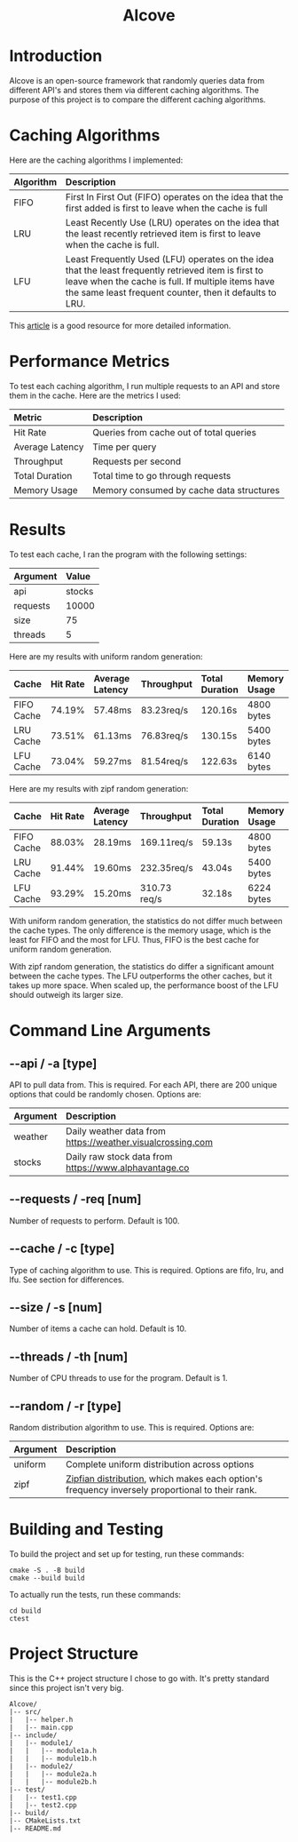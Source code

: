 <h1 style="text-align: center;">Alcove</h1>

# Introduction
Alcove is an open-source framework that randomly queries data from different API's and stores them via different caching algorithms. The purpose of this project is to compare the different caching algorithms.

# Caching Algorithms
Here are the caching algorithms I implemented:

| Algorithm | Description                                                                                                                                                                                                          |
|:----------|:---------------------------------------------------------------------------------------------------------------------------------------------------------------------------------------------------------------------|
| FIFO      | First In First Out (FIFO) operates on the idea that the first added is first to leave when the cache is full                                                                                                         |
| LRU       | Least Recently Use (LRU) operates on the idea that the least recently retrieved item is first to leave when the cache is full.                                                                                       |
| LFU       | Least Frequently Used (LFU) operates on the idea that the least frequently retrieved item is first to leave when the cache is full. If multiple items have the same least frequent counter, then it defaults to LRU. |

This [article](https://algocademy.com/blog/cache-algorithms-fifo-vs-lru-vs-lfu-a-comprehensive-guide/) is a good resource for more detailed information.

# Performance Metrics
To test each caching algorithm, I run multiple requests to an API and store them in the cache. Here are the metrics I used:

| Metric          | Description                              |
|:----------------|:-----------------------------------------|
| Hit Rate        | Queries from cache out of total queries  |
| Average Latency | Time per query                           |
| Throughput      | Requests per second                      |
| Total Duration  | Total time to go through requests        |
| Memory Usage    | Memory consumed by cache data structures |

# Results
To test each cache, I ran the program with the following settings:

| Argument | Value  |
|:---------|:-------|
| api      | stocks |
| requests | 10000  |
| size     | 75     |
| threads  | 5      |

Here are my results with uniform random generation:

| Cache      | Hit Rate | Average Latency | Throughput | Total Duration | Memory Usage |
|:-----------|:---------|:----------------|:-----------|:---------------|:-------------|
| FIFO Cache | 74.19%   | 57.48ms         | 83.23req/s | 120.16s        | 4800 bytes   |
| LRU Cache  | 73.51%   | 61.13ms         | 76.83req/s | 130.15s        | 5400 bytes   |
| LFU Cache  | 73.04%   | 59.27ms         | 81.54req/s | 122.63s        | 6140 bytes   |

Here are my results with zipf random generation:

| Cache      | Hit Rate | Average Latency | Throughput   | Total Duration | Memory Usage |
|:-----------|:---------|:----------------|:-------------|:---------------|:-------------|
| FIFO Cache | 88.03%   | 28.19ms         | 169.11req/s  | 59.13s         | 4800 bytes   |
| LRU Cache  | 91.44%   | 19.60ms         | 232.35req/s  | 43.04s         | 5400 bytes   |
| LFU Cache  | 93.29%   | 15.20ms         | 310.73 req/s | 32.18s         | 6224 bytes   |

With uniform random generation, the statistics do not differ much between the cache types. The only difference is the memory usage, which is the least for FIFO and the most for LFU. Thus, FIFO is the best cache for uniform random generation.

With zipf random generation, the statistics do differ a significant amount between the cache types. The LFU outperforms the other caches, but it takes up more space. When scaled up, the performance boost of the LFU should outweigh its larger size.

# Command Line Arguments
## --api / -a [type]
API to pull data from. This is required. For each API, there are 200 unique options that could be randomly chosen. Options are:

| Argument | Description                                                |
|:---------|:-----------------------------------------------------------|
| weather  | Daily weather data from https://weather.visualcrossing.com |
| stocks   | Daily raw stock data from https://www.alphavantage.co      |

## --requests / -req [num]
Number of requests to perform. Default is 100.

## --cache / -c [type]
Type of caching algorithm to use. This is required. Options are fifo, lru, and lfu. See section for differences. 

## --size / -s [num]
Number of items a cache can hold. Default is 10.

## --threads / -th [num]
Number of CPU threads to use for the program. Default is 1.

## --random / -r [type]
Random distribution algorithm to use. This is required. Options are:

| Argument | Description                                                                                                                                   |
|:---------|:----------------------------------------------------------------------------------------------------------------------------------------------|
| uniform  | Complete uniform distribution across options                                                                                                  |
| zipf     | [Zipfian distribution](https://en.wikipedia.org/wiki/Zipf%27s_law), which makes each option's frequency inversely proportional to their rank. |

# Building and Testing
To build the project and set up for testing, run these commands:
``` 
cmake -S . -B build
cmake --build build
```

To actually run the tests, run these commands:
```
cd build
ctest
```

# Project Structure
This is the C++ project structure I chose to go with. It's pretty standard since this project isn't very big.
```
Alcove/
|-- src/
|   |-- helper.h
|   |-- main.cpp
|-- include/
|   |-- module1/
|   |   |-- module1a.h
|   |   |-- module1b.h
|   |-- module2/
|   |   |-- module2a.h
|   |   |-- module2b.h
|-- test/
|   |-- test1.cpp
|   |-- test2.cpp
|-- build/
|-- CMakeLists.txt
|-- README.md
```
